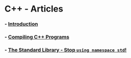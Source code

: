 # C++ - Articles
### - [Introduction](./introduction.md)
### - [Compiling C++ Programs](./compiling-code.md)
### - [The Standard Library - Stop `using namespace std`!](./the-standard-library.md)